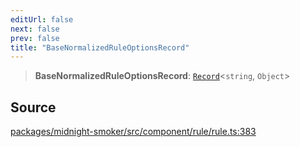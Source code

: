 ```yaml
---
editUrl: false
next: false
prev: false
title: "BaseNormalizedRuleOptionsRecord"
---
```


> **BaseNormalizedRuleOptionsRecord**: [`Record`]( https://www.typescriptlang.org/docs/handbook/utility-types.html#recordkeys-type )\<`string`, `Object`\>

## Source

[packages/midnight-smoker/src/component/rule/rule.ts:383](https://github.com/boneskull/midnight-smoker/blob/417858b/packages/midnight-smoker/src/component/rule/rule.ts#L383)
